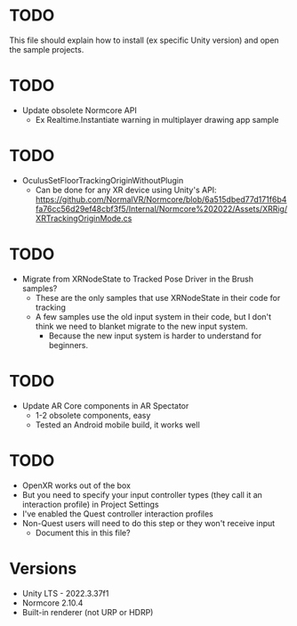 # TODO
This file should explain how to install (ex specific Unity version) and open the sample projects.

# TODO
* Update obsolete Normcore API
	* Ex Realtime.Instantiate warning in multiplayer drawing app sample

# TODO
* OculusSetFloorTrackingOriginWithoutPlugin
	* Can be done for any XR device using Unity's API: https://github.com/NormalVR/Normcore/blob/6a515dbed77d171f6b4fa76cc56d29ef48cbf3f5/Internal/Normcore%202022/Assets/XRRig/XRTrackingOriginMode.cs

# TODO
* Migrate from XRNodeState to Tracked Pose Driver in the Brush samples?
	* These are the only samples that use XRNodeState in their code for tracking
	* A few samples use the old input system in their code, but I don't think we need to blanket migrate to the new input system.
		* Because the new input system is harder to understand for beginners.

# TODO
* Update AR Core components in AR Spectator
	* 1-2 obsolete components, easy
	* Tested an Android mobile build, it works well

# TODO
* OpenXR works out of the box
* But you need to specify your input controller types (they call it an interaction profile) in Project Settings
* I've enabled the Quest controller interaction profiles
* Non-Quest users will need to do this step or they won't receive input
	* Document this in this file?

# Versions
* Unity LTS - 2022.3.37f1
* Normcore 2.10.4
* Built-in renderer (not URP or HDRP)
